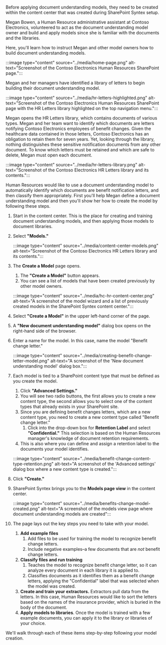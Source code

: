 Before applying document understanding models, they need to be created within the content center that was created during SharePoint Syntex setup.

Megan Bowen, a Human Resource administrative assistant at Contoso Electronics, volunteered to act as the document understanding model owner and build and apply models since she is familiar with the documents and the libraries.  

Here, you'll learn how to instruct Megan and other model owners how to build document understanding models.

:::image type="content" source="../media/home-page.png" alt-text="Screenshot of the Contoso Electronics Human Resources SharePoint page.":::

Megan and her managers have identified a library of letters to begin building their document understanding model.  

:::image type="content" source="../media/hr-letters-highlighted.png" alt-text="Screenshot of the Contoso Electronics Human Resources SharePoint page with the HR Letters library highlighted on the top navigation menu.":::

Megan opens the HR Letters library, which contains documents of various types. Megan and her team want to identify which documents are letters notifying Contoso Electronics employees of benefit changes. Given the healthcare data contained in those letters, Contoso Electronics has an obligation to retain them for seven years. Yet, looking through the library, nothing distinguishes these sensitive notification documents from any other document. To know which letters must be retained and which are safe to delete, Megan must open each document.  

:::image type="content" source="../media/hr-letters-library.png" alt-text="Screenshot of the Contoso Electronics HR Letters library and its contents.":::

Human Resources would like to use a document understanding model to automatically identify which documents are benefit notification letters, and then classify them appropriately. First you'll help Megan define a document understanding model and then you'll show her how to create the model by following these steps.

1. Start in the content center. This is the place for creating and training document understanding models, and then applying those models to document libraries.
1. Select **"Models."**

    :::image type="content" source="../media/content-center-models.png" alt-text="Screenshot of the Contoso Electronics HR Letters library and its contents.":::

1. The **Create a Model** page opens.
   1. The **"Create a Model"** button appears.
   1. You can see a list of models that have been created previously by other model owners.  

    :::image type="content" source="../media/hc-hr-content-center.png" alt-text="A screenshot of the model wizard and a list of previously created models in the SharePoint Syntex content center.":::

1. Select **"Create a Model"** in the upper left-hand corner of the page.
1. A **"New document understanding model"** dialog box opens on the right-hand side of the browser.  
1. Enter a name for the model. In this case, name the model "Benefit change letter."

    :::image type="content" source="../media/creating-benefit-change-letter-model.png" alt-text="A screenshot of the 'New document understanding model' dialog box.":::

1. Each model is tied to a SharePoint content type that must be defined as you create the model.
   1. Click **"Advanced Settings."**
   1. You will see two radio buttons, the first allows you to create a new content type, the second allows you to select one of the content types that already exists in your SharePoint site.
   1. Since you are defining benefit changes letters, which are a new content type, you need to create a new content type called "Benefit change letter."
      1. Click into the drop-down box for **Retention Label** and select **"Confidential."** This selection is based on the Human Resources manager's knowledge of document retention requirements.
   1. This is also where you can define and assign a retention label to the documents your model identifies.

    :::image type="content" source="../media/benefit-change-content-type-retention.png" alt-text="A screenshot of the 'Advanced settings' dialog box where a new content type is created.":::

1. Click **"Create."**
1. SharePoint Syntex brings you to the **Models page view** in the content center.  

    :::image type="content" source="../media/benefits-change-model-created.png" alt-text="A screenshot of the models view page where document understanding models are created":::

1. The page lays out the key steps you need to take with your model.
   1. **Add example files**
      1. Add files to be used for training the model to recognize benefit change letters.
      1. Include negative examples–a few documents that are _not_ benefit change letters.
   1. **Classify files and run training**
      1. Teaches the model to recognize benefit change letter, so it can analyze every document in each library it is applied to.  
      1. Classifies documents as it identifies them as a benefit change letters, applying the "Confidential" label that was selected when the model was created.
   1. **Create and train your extractors.** Extractors pull data from the letters. In this case, Human Resources would like to sort the letters based on the names of the insurance provider, which is buried in the body of the document.
   1. **Apply models to libraries**. Once the model is trained with a few example documents, you can apply it to the library or libraries of your choice.

We'll walk through each of these items step-by-step following your model creation.
